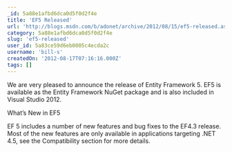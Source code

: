 ```yaml
---
_id: 5a88e1afbd6dca0d5f0d2f4e
title: 'EF5 Released'
url: 'http://blogs.msdn.com/b/adonet/archive/2012/08/15/ef5-released.aspx'
category: 5a88e1afbd6dca0d5f0d2f4e
slug: 'ef5-released'
user_id: 5a83ce59d6eb0005c4ecda2c
username: 'bill-s'
createdOn: '2012-08-17T07:16:16.000Z'
tags: []
---
```


We are very pleased to announce the release of Entity Framework 5. EF5 is available as the Entity Framework NuGet package and is also included in Visual Studio 2012.

What’s New in EF5

EF 5 includes a number of new features and bug fixes to the EF4.3 release. Most of the new features are only available in applications targeting .NET 4.5, see the Compatibility section for more details.
